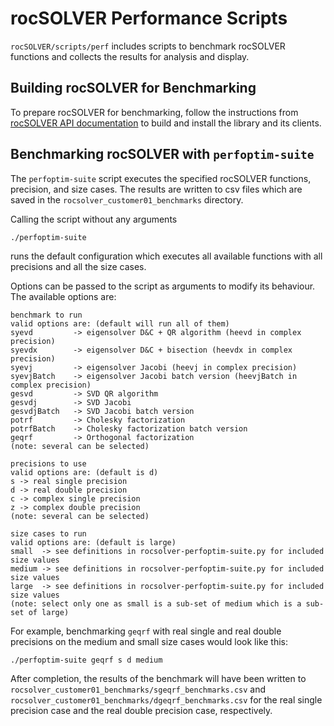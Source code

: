 # rocSOLVER Performance Scripts

`rocSOLVER/scripts/perf` includes scripts to benchmark rocSOLVER functions and collects the results for analysis and display.

## Building rocSOLVER for Benchmarking

To prepare rocSOLVER for benchmarking, follow the instructions from [rocSOLVER API documentation](https://rocm.docs.amd.com/projects/rocSOLVER/en/latest/installation/installlinux.html#install-linux) to build and install the library and its clients.

## Benchmarking rocSOLVER with `perfoptim-suite`

The `perfoptim-suite` script executes the specified rocSOLVER functions, precision, and size cases. The results are written to csv files which are saved in the `rocsolver_customer01_benchmarks` directory.

Calling the script without any arguments
```
./perfoptim-suite
```
runs the default configuration which executes all available functions with all precisions and all the size cases.

Options can be passed to the script as arguments to modify its behaviour. The available options are:
```
benchmark to run
valid options are: (default will run all of them)
syevd         -> eigensolver D&C + QR algorithm (heevd in complex precision)
syevdx        -> eigensolver D&C + bisection (heevdx in complex precision)
syevj         -> eigensolver Jacobi (heevj in complex precision)
syevjBatch    -> eigensolver Jacobi batch version (heevjBatch in complex precision)
gesvd         -> SVD QR algorithm
gesvdj        -> SVD Jacobi
gesvdjBatch   -> SVD Jacobi batch version
potrf         -> Cholesky factorization
potrfBatch    -> Cholesky factorization batch version
geqrf         -> Orthogonal factorization
(note: several can be selected)

precisions to use
valid options are: (default is d)
s -> real single precision
d -> real double precision
c -> complex single precision
z -> complex double precision
(note: several can be selected)

size cases to run
valid options are: (default is large)
small  -> see definitions in rocsolver-perfoptim-suite.py for included size values
medium -> see definitions in rocsolver-perfoptim-suite.py for included size values
large  -> see definitions in rocsolver-perfoptim-suite.py for included size values
(note: select only one as small is a sub-set of medium which is a sub-set of large)
```

For example, benchmarking `geqrf` with real single and real double precisions on the medium and small size cases would look like this:
```
./perfoptim-suite geqrf s d medium
```
After completion, the results of the benchmark will have been written to `rocsolver_customer01_benchmarks/sgeqrf_benchmarks.csv` and `rocsolver_customer01_benchmarks/dgeqrf_benchmarks.csv` for the real single precision case and the real double precision case, respectively.
